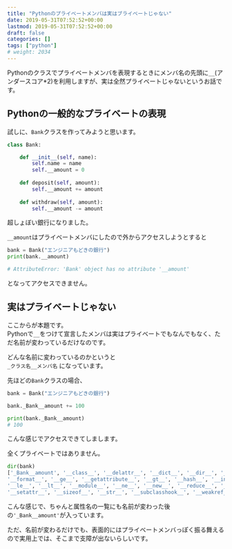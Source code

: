 ```yaml
---
title: "Pythonのプライベートメンバは実はブライベートじゃない"
date: 2019-05-31T07:52:52+00:00
lastmod: 2019-05-31T07:52:52+00:00
draft: false
categories: []
tags: ["python"]
# weight: 2034
---
```

Pythonのクラスでプライベートメンバを表現するときにメンバ名の先頭に`__`(アンダースコア*2)を利用しますが、実は全然プライベートじゃないというお話です。  


## Pythonの一般的なプライベートの表現  
試しに、`Bank`クラスを作ってみようと思います。  

```py
class Bank:

    def __init__(self, name):
        self.name = name
        self.__amount = 0
  
    def deposit(self, amount):
        self.__amount += amount
    
    def withdraw(self, amount):
        self.__amount -= amount
```

超しょぼい銀行になりました。  

`__amount`はプライベートメンバにしたので外からアクセスしようとすると  

```py
bank = Bank("エンジニアもどきの銀行")
print(bank.__amount)

# AttributeError: 'Bank' object has no attribute '__amount'
```
となってアクセスできません。  

## 実はプライベートじゃない  
ここからが本題です。  
Pythonで`__`をつけて宣言したメンバは実はプライベートでもなんでもなく、ただ名前が変わっているだけなのです。  

どんな名前に変わっているのかというと  
`_クラス名__メンバ名`
になっています。  

先ほどの`Bank`クラスの場合、  
```py
bank = Bank("エンジニアもどきの銀行")

bank._Bank__amount += 100

print(bank._Bank__amount)
# 100
```
こんな感じでアクセスできてしまします。  

全くプライベートではありません。  


```py
dir(bank)
['_Bank__amount', '__class__', '__delattr__', '__dict__', '__dir__', '__doc__', '__eq__',
'__format__', '__ge__', '__getattribute__', '__gt__', '__hash__', '__init__', '__init_subclass__',
'__le__', '__lt__', '__module__', '__ne__', '__new__', '__reduce__', '__reduce_ex__', '__repr__',
'__setattr__', '__sizeof__', '__str__', '__subclasshook__', '__weakref__', 'deposit', 'name', 'withdraw']
```
こんな感じで、ちゃんと属性名の一覧にも名前が変わった後の`'_Bank__amount'`が入っています。  

ただ、名前が変わるだけでも、表面的にはプライベートメンバっぽく振る舞えるので実用上では、そこまで支障が出ないらしいです。
